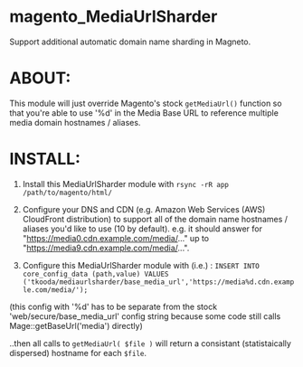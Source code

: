 # magento_MediaUrlSharder
Support additional automatic domain name sharding in Magneto.


# ABOUT:
This module will just override Magento's stock `getMediaUrl()` function so that you're able to use '%d' in the Media Base URL to reference multiple media domain hostnames / aliases.


# INSTALL:

   1) Install this MediaUrlSharder module with `rsync -rR app /path/to/magento/html/`

   2) Configure your DNS and CDN (e.g. Amazon Web Services (AWS) CloudFront distribution) to support all of the domain name hostnames / aliases you'd like to use (10 by default).  e.g. it should answer for "https://media0.cdn.example.com/media/..." up to "https://media9.cdn.example.com/media/...".

   3) Configure this MediaUrlSharder module with (i.e.) : `INSERT INTO core_config_data (path,value) VALUES ('tkooda/mediaurlsharder/base_media_url','https://media%d.cdn.example.com/media/');`

(this config with '%d' has to be separate from the stock 'web/secure/base_media_url' config string because some code still calls Mage::getBaseUrl('media') directly)


..then all calls to `getMediaUrl( $file )` will return a consistant (statistaically dispersed) hostname for each `$file`.
